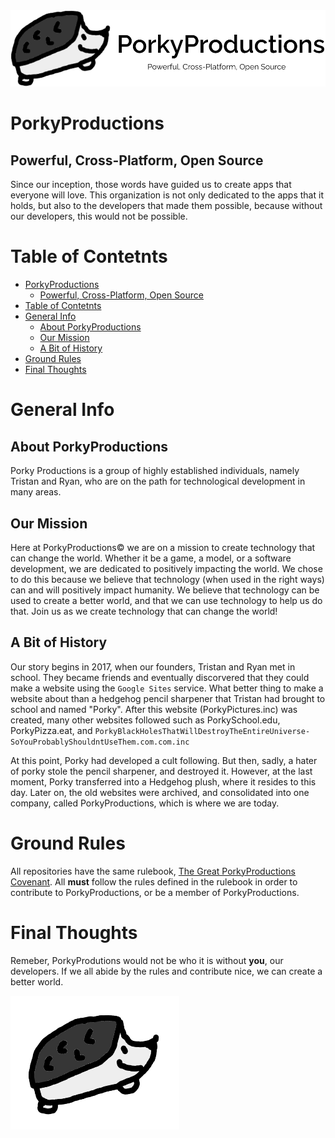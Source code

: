 <img src="./assets/PPlogoWithTagline.png">

# PorkyProductions

## Powerful, Cross-Platform, Open Source


Since our inception, those words have guided us to create apps that everyone will love. This organization is not only dedicated to the apps that it holds, but also to the developers that made them possible, because without our developers, this would not be possible.


# Table of Contetnts
- [PorkyProductions](#porkyproductions)
  - [Powerful, Cross-Platform, Open Source](#powerful-cross-platform-open-source)
- [Table of Contetnts](#table-of-contetnts)
- [General Info](#general-info)
  - [About PorkyProductions](#about-porkyproductions)
  - [Our Mission](#our-mission)
  - [A Bit of History](#a-bit-of-history)
- [Ground Rules](#ground-rules)
- [Final Thoughts](#final-thoughts)

# General Info

## About PorkyProductions
Porky Productions is a group of highly established individuals, namely Tristan and Ryan, who are on the path for technological development in many areas.

## Our Mission
Here at PorkyProductions© we are on a mission to create technology that can change the world. Whether it be a game, a model, or a software development, we are dedicated to positively impacting the world. We chose to do this because we believe that technology (when used in the right ways) can and will positively impact humanity. We believe that technology can be used to create a better world, and that we can use technology to help us do that. Join us as we create technology that can change the world! 

## A Bit of History
Our story begins in 2017, when our founders, Tristan and Ryan met in school. They became friends and eventually discorvered that they could make a website using the `Google Sites` service. What better thing to make a website about than a hedgehog pencil sharpener that Tristan had brought to school and named "Porky". After this website (PorkyPictures.inc) was created, many other websites followed such as PorkySchool.edu, PorkyPizza.eat, and `PorkyBlackHolesThatWillDestroyTheEntireUniverse-
SoYouProbablyShouldntUseThem.com.com.inc`

At this point, Porky had developed a cult following. But then, sadly, a hater of porky stole the pencil sharpener, and destroyed it. However, at the last moment, Porky transferred into a Hedgehog plush, where it resides to this day. Later on, the old websites were archived, and consolidated into one company, called PorkyProductions, which is where we are today. 

# Ground Rules

All repositories have the same rulebook, [The Great PorkyProductions Covenant](CODE_OF_CONDUCT.md). All **must** follow the rules defined in the rulebook in order to contribute to PorkyProductions, or be a member of PorkyProductions.



# Final Thoughts

Remeber, PorkyProdutions would not be who it is without **you**, our developers. If we all abide by the rules and contribute nice, we can create a better world.

<img src="./assets/HedgehogIcon.png">